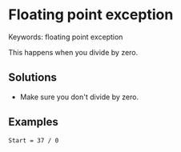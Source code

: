 # Floating point exception

Keywords: floating point exception

This happens when you divide by zero.

## Solutions

- Make sure you don't divide by zero.

## Examples

```clean
Start = 37 / 0
```

